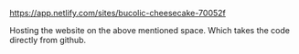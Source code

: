 https://app.netlify.com/sites/bucolic-cheesecake-70052f

Hosting the website on the above mentioned space. Which takes the code directly from github.
